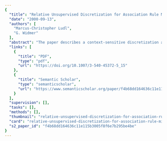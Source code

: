 ```yaml
---
{
  "title": "Relative Unsupervised Discretization for Association Rule Mining",
  "date": "2000-09-13",
  "authors": [
    "Marcus-Christopher Ludl",
    "G. Widmer"
  ],
  "abstract": "The paper describes a context-sensitive discretization algorithm that can be used to completely discretize a numeric or mixed numeric-categorical dataset. The algorithm combines aspects of unsupervised (class-blind) and supervised methods. It was designed with a view to the problem of finding association rules or functional dependencies in complex, partly numerical data. The paper describes the algorithm and presents systematic experiments with a synthetic data set that contains a number of rather complex associations. Experiments with varying degrees of noise and \"fuzziness\" demonstrate the robustness of the method. An application to a large real-world dataset produced interesting preliminary results, which are currently the topic of specialized investigations.",
  "links": [
    {
      "title": "PDF",
      "type": "pdf",
      "url": "https://doi.org/10.1007/3-540-45372-5_15"
    },
    {
      "title": "Semantic Scholar",
      "type": "semanticscholar",
      "url": "https://www.semanticscholar.org/paper/f4b68dd164636c11e115b3005f8f6e7b295be4be"
    }
  ],
  "supervision": [],
  "tasks": [],
  "methods": [],
  "thumbnail": "relative-unsupervised-discretization-for-association-rule-mining-thumb.jpg",
  "card": "relative-unsupervised-discretization-for-association-rule-mining-card.jpg",
  "s2_paper_id": "f4b68dd164636c11e115b3005f8f6e7b295be4be"
}
---
```


